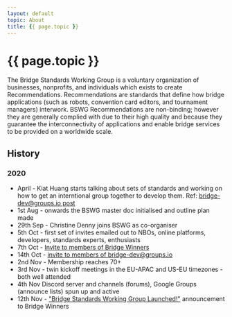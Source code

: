 ```yaml
---
layout: default
topic: About
title: {{ page.topic }}
---
```


# {{ page.topic }}

The Bridge Standards Working Group is a voluntary organization of businesses, nonprofits, and individuals which exists to create Recommendations. Recommendations are standards that define how bridge applications (such as robots, convention card editors, and tournament managers) interwork. BSWG Recommendations are non-binding; however they are generally complied with due to their high quality and because they guarantee the interconnectivity of applications and enable bridge services to be provided on a worldwide scale.

## History ##
### 2020 ###
* April - Kiat Huang starts talking about sets of standards and working on how to get an interntional group together to develop them. Ref: [bridge-dev@groups.io post](https://groups.io/g/bridge-dev/topic/getting_all_bridge_data/72930121)
* 1st Aug - onwards the BSWG master doc initialised and outline plan made
* 29th Sep - Christine Denny joins BSWG as co-organiser
* 5th Oct - first set of invites emailed out to NBOs, online platforms, developers, standards experts, enthusiasts
* 7th Oct - [Invite to members of Bridge Winners](https://bridgewinners.com/article/view/bridge-standards-working-group)
* 14th Oct - [invite to members of bridge-dev@groups.io](https://groups.io/g/bridge-dev/topic/invitation_to_join_the_bridge/77491700)
* 2nd Nov - Membership reaches 70+
* 3rd Nov - twin kickoff meetings in the EU-APAC and US-EU timezones - both well attended
* 4th Nov Discord server and channels (forums), Google Groups (announce lists) spun up and active
* 12th Nov - ["Bridge Standards Working Group Launched!"](https://bridgewinners.com/article/view/bridge-standards-working-group-launched-2-9tmvoznv1t/) announcement to Bridge Winners

